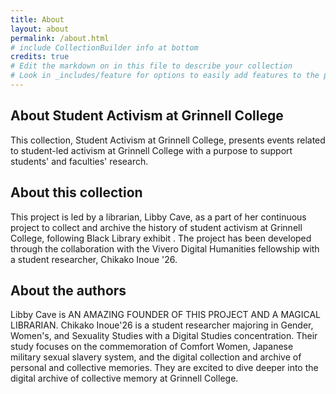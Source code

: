 ```yaml
---
title: About
layout: about
permalink: /about.html
# include CollectionBuilder info at bottom
credits: true
# Edit the markdown on in this file to describe your collection
# Look in _includes/feature for options to easily add features to the page
---
```



## About Student Activism at Grinnell College

This collection, Student Activism at Grinnell College, presents events related to student-led activism at Grinnell College with a purpose to support students' and faculties' research.  

## About this collection

This project is led by a librarian, Libby Cave, as a part of her continuous project to collect and archive the history of student activism at Grinnell College, following Black Library exhibit . The project has been developed through the collaboration with the Vivero Digital Humanities fellowship with a student researcher, Chikako Inoue '26.

## About the authors

Libby Cave is AN AMAZING FOUNDER OF THIS PROJECT AND A MAGICAL LIBRARIAN.
Chikako Inoue'26 is a student researcher majoring in Gender, Women's, and Sexuality Studies with a Digital Studies concentration. Their study focuses on the commemoration of Comfort Women, Japanese military sexual slavery system, and the digital collection and archive of personal and collective memories. They are excited to dive deeper into the digital archive of collective memory at Grinnell College. 
